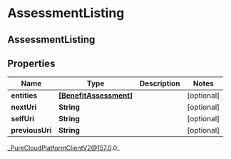 # AssessmentListing

## AssessmentListing

## Properties

|Name | Type | Description | Notes|
|------------ | ------------- | ------------- | -------------|
| **entities** | [**[BenefitAssessment]**](BenefitAssessment) |  | [optional] |
| **nextUri** | **String** |  | [optional] |
| **selfUri** | **String** |  | [optional] |
| **previousUri** | **String** |  | [optional] |



_PureCloudPlatformClientV2@157.0.0_
